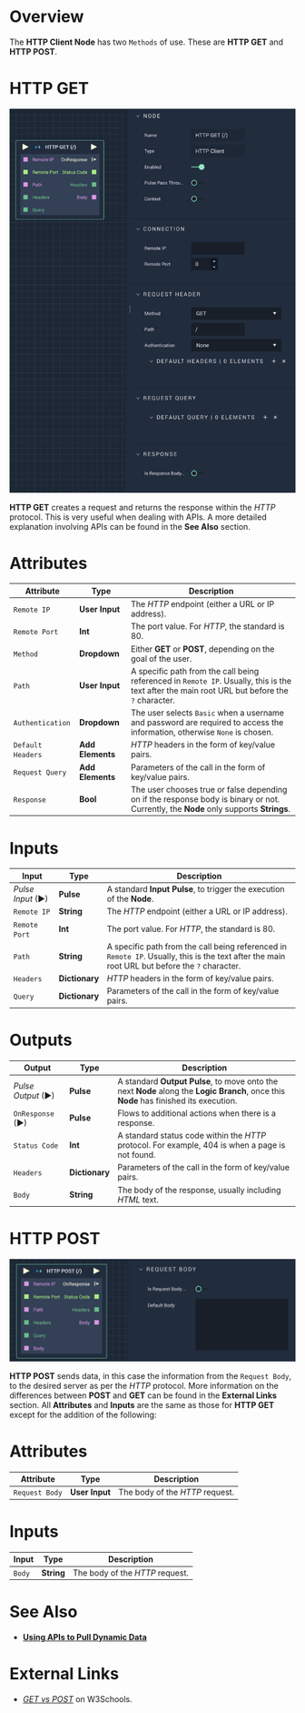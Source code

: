 # Overview



The **HTTP Client Node** has two `Methods` of use. These are **HTTP GET** and **HTTP POST**. 


# HTTP GET
![The HTTP GET Node.](../../../.gitbook/assets/httpget.png)

**HTTP GET** creates a request and returns the response within the *HTTP* protocol. This is very useful when dealing with APIs. A more detailed explanation involving APIs can be found in the **See Also** section. 



# Attributes

|Attribute|Type|Description|
|---|---|---|
|`Remote IP`|**User Input**|The *HTTP* endpoint (either a URL or IP address).|
|`Remote Port`|**Int**|The port value. For *HTTP*, the standard is 80.|
|`Method`|**Dropdown**|Either **GET** or **POST**, depending on the goal of the user.|
|`Path`|**User Input**|A specific path from the call being referenced in `Remote IP`. Usually, this is the text after the main root URL but before the `?` character.|
|`Authentication`|**Dropdown**|The user selects `Basic` when a username and password are required to access the information, otherwise `None` is chosen.|
|`Default Headers`|**Add Elements**|*HTTP* headers in the form of key/value pairs.|
|`Request Query`|**Add Elements**|Parameters of the call in the form of key/value pairs.|
|`Response`|**Bool**|The user chooses true or false depending on if the response body is binary or not. Currently, the **Node** only supports **Strings**.|

# Inputs

|Input|Type|Description|
|---|---|---|
|*Pulse Input* (►)|**Pulse**|A standard **Input Pulse**, to trigger the execution of the **Node**.|
|`Remote IP`|**String**|The *HTTP* endpoint (either a URL or IP address).|
|`Remote Port`|**Int**|The port value. For *HTTP*, the standard is 80.|
|`Path`|**String**|A specific path from the call being referenced in `Remote IP`. Usually, this is the text after the main root URL but before the `?` character.|
|`Headers`|**Dictionary**|*HTTP* headers in the form of key/value pairs.|
|`Query`|**Dictionary**|Parameters of the call in the form of key/value pairs.|



# Outputs

|Output|Type|Description|
|---|---|---|
|*Pulse Output* (►)|**Pulse**|A standard **Output Pulse**, to move onto the next **Node** along the **Logic Branch**, once this **Node** has finished its execution.|
|`OnResponse` (►)|**Pulse**|Flows to additional actions when there is a response.|
|`Status Code`|**Int**|A standard status code within the *HTTP* protocol. For example, 404 is when a page is not found.|
|`Headers`|**Dictionary**|Parameters of the call in the form of key/value pairs.|
|`Body`|**String**|The body of the response, usually including *HTML* text.|




# HTTP POST

![The HTTP POST Node.](../../../.gitbook/assets/httppost.png)



**HTTP POST** sends data, in this case the information from the `Request Body`, to the desired server as per the *HTTP* protocol. More information on the differences between **POST** and **GET** can be found in the **External Links** section. All **Attributes** and **Inputs** are the same as those for **HTTP GET** except for the addition of the following:

# Attributes

|Attribute|Type|Description|
|---|---|---|
|`Request Body`|**User Input**|The body of the *HTTP* request.|

# Inputs

|Input|Type|Description|
|---|---|---|
|`Body`|**String**|The body of the *HTTP* request.|

# See Also

* [**Using APIs to Pull Dynamic Data**](https://docs.incari.com/incari-studio/v/2021.3-unreleased/demo-projects/using-apis-to-pull-dynamic-data#http-get)

# External Links

* [*GET vs POST*](https://www.w3schools.com/tags/ref_httpmethods.asp) on W3Schools.